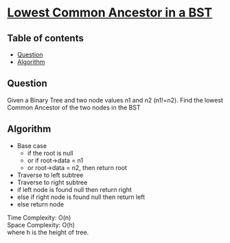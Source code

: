 # [Lowest Common Ancestor in a BST](https://practice.geeksforgeeks.org/problems/lowest-common-ancestor-in-a-bst/1)
## Table of contents

- [Question](#question)
- [Algorithm](#algorithm)

## Question
Given a Binary Tree and two node values n1 and n2 (n1!=n2). Find the lowest Common Ancestor of the two nodes in the BST

## Algorithm
- Base case
    - if the root is null
    - or if root->data = n1
    - or root->data = n2, then return root
- Traverse to left subtree
- Traverse to right subtree
- if left node is found null then return right
- else if right node is found null then return left
- else return node

Time Complexity: O(n) <br />
Space Complexity: O(h) <br />
where h is the height of tree.
